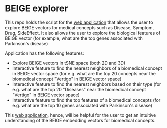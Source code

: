 # BEIGE explorer

This repo holds the script for the [web application](https://beige-explorer.herokuapp.com/) that allows the user to explore BEIGE vectors for medical concepts such as Disease, Symptom, Drug, SideEffect. It also allows the user to explore the biological features of BEIGE vector (for example, what are the top genes associated with Parkinson's disease)

Application has the following features:

- Explore BEIGE vectors in tSNE space (both 2D and 3D)
- Interactive feature to find the nearest neighbors of a biomedical concept in BEIGE vector space 
(for e.g. what are the top 20 concepts near the biomedical concept "Vertigo" in BEIGE vector space)
- Interactive feature to find the nearest neighbors based on their type
(for e.g. what are the top 20 "Diseases" near the biomedical concept "Vertigo" in BEIGE vector space)
- Interactive feature to find the top features of a biomedical concepts
(for e.g. what are the top 10 genes associated with Parkinson's disease)

This [web application](https://beige-explorer.herokuapp.com/), hence, will be helpful for the user to get an intuitive understanding of the BEIGE embedding vectors for biomedical concepts.

  
